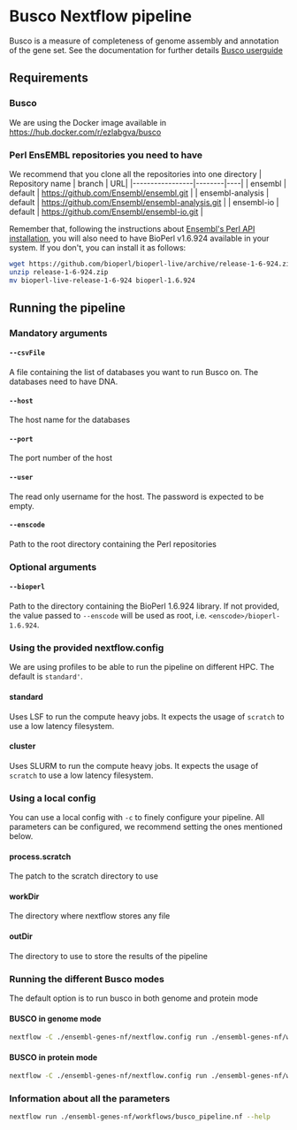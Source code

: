 # Busco Nextflow pipeline

Busco is a measure of completeness of genome assembly and annotation of the gene set. See the documentation for further details [Busco userguide](https://busco.ezlab.org/busco_userguide.html)

## Requirements

### Busco
We are using the Docker image available in https://hub.docker.com/r/ezlabgva/busco

### Perl EnsEMBL repositories you need to have
We recommend that you clone all the repositories into one directory
| Repository name | branch | URL|
|-----------------|--------|----|
| ensembl | default | https://github.com/Ensembl/ensembl.git |
| ensembl-analysis | default | https://github.com/Ensembl/ensembl-analysis.git |
| ensembl-io | default | https://github.com/Ensembl/ensembl-io.git |

Remember that, following the instructions about [Ensembl's Perl API installation](http://www.ensembl.org/info/docs/api/api_installation.html), you will also need to have BioPerl v1.6.924 available in your system. If you don't, you can install it as follows:

```bash
wget https://github.com/bioperl/bioperl-live/archive/release-1-6-924.zip
unzip release-1-6-924.zip
mv bioperl-live-release-1-6-924 bioperl-1.6.924
```

## Running the pipeline


### Mandatory arguments

#### `--csvFile`
A file containing the list of databases you want to run Busco on. The databases need to have DNA.

#### `--host`
The host name for the databases

#### `--port`
The port number of the host

#### `--user`
The read only username for the host. The password is expected to be empty.

#### `--enscode`
Path to the root directory containing the Perl repositories

### Optional arguments

#### `--bioperl`
Path to the directory containing the BioPerl 1.6.924 library. If not provided, the value passed to `--enscode` will be used as root, i.e. `<enscode>/bioperl-1.6.924`.


### Using the provided nextflow.config
We are using profiles to be able to run the pipeline on different HPC. The default is `standard'`.

#### standard
Uses LSF to run the compute heavy jobs. It expects the usage of `scratch` to use a low latency filesystem.

#### cluster
Uses SLURM to run the compute heavy jobs. It expects the usage of `scratch` to use a low latency filesystem.


### Using a local config
You can use a local config with `-c` to finely configure your pipeline. All parameters can be configured, we recommend setting the ones mentioned below.

#### process.scratch
The patch to the scratch directory to use

#### workDir
The directory where nextflow stores any file

#### outDir
The directory to use to store the results of the pipeline


### Running the different Busco modes
The default option is to run busco in both genome and protein mode

#### BUSCO in genome mode

```bash
nextflow -C ./ensembl-genes-nf/nextflow.config run ./ensembl-genes-nf/workflows/busco_pipeline.nf --enscode $ENSCODE --csvFile dbname.csv --genome_file genome.fa  --mode genome -w ../../work

``` 
#### BUSCO in protein mode

```bash
nextflow -C ./ensembl-genes-nf/nextflow.config run ./ensembl-genes-nf/workflows/busco_pipeline.nf -profile slurm --enscode $ENSCODE --csvFile dbname.csv --mode protein -w ../../work
```

### Information about all the parameters

```bash
nextflow run ./ensembl-genes-nf/workflows/busco_pipeline.nf --help
```
